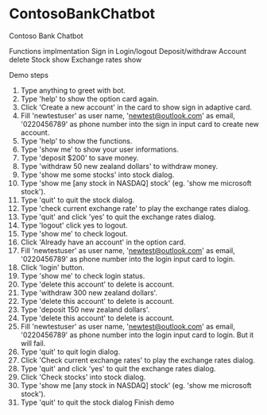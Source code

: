 # ContosoBankChatbot
Contoso Bank Chatbot

Functions implmentation
Sign in
Login/logout
Deposit/withdraw
Account delete
Stock show
Exchange rates show

Demo steps
1. Type anything to greet with bot.
2. Type 'help' to show the option card again.
3. Click 'Create a new account' in the card to show sign in adaptive card.
4. Fill 'newtestuser' as user name, 'newtest@outlook.com' as email, '0220456789' as phone number into the sign in input card to create new account.
5. Type 'help' to show the functions.
6. Type 'show me' to show your user informations.
7. Type 'deposit $200' to save money.
8. Type 'withdraw 50 new zealand dollars' to withdraw money.
9. Type 'show me some stocks' into stock dialog.
10. Type 'show me [any stock in NASDAQ] stock' (eg. 'show me microsoft stock').
11. Type 'quit' to quit the stock dialog.
12. Type 'check current exchange rate' to play the exchange rates dialog.
13. Type 'quit' and click 'yes' to quit the exchange rates dialog.
14. Type 'logout' click yes to logout.
15. Type 'show me' to check logout.
16. Click 'Already have an account' in the option card.
17. Fill 'newtestuser' as user name, 'newtest@outlook.com' as email, '0220456789' as phone number into the login input card to login.
18. Click 'login' button.
19. Type 'show me' to check login status.
20. Type 'delete this account' to delete is account.
21. Type 'withdraw 300 new zealand dollars'.
22. Type 'delete this account' to delete is account.
23. Type 'deposit 150 new zealand dollars'.
24. Type 'delete this account' to delete is account.
25. Fill 'newtestuser' as user name, 'newtest@outlook.com' as email, '0220456789' as phone number into the login input card to login. But it will fail.
26. Type 'quit' to quit login dialog.
27. Click 'Check current exchange rates' to play the exchange rates dialog.
28. Type 'quit' and click 'yes' to quit the exchange rates dialog. 
29. Click 'Check stocks' into stock dialog.
30. Type 'show me [any stock in NASDAQ] stock' (eg. 'show me microsoft stock').
31. Type 'quit' to quit the stock dialog
Finish demo